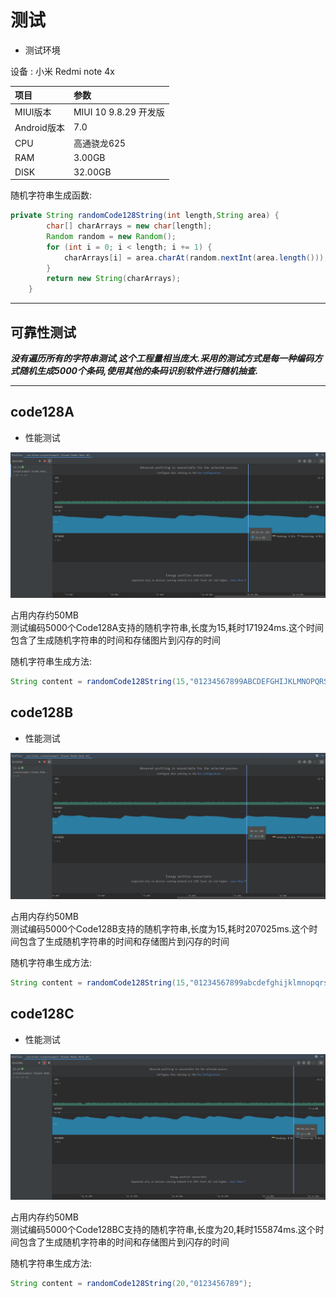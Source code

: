# 测试  

* 测试环境  

设备 : 小米 Redmi note 4x  

项目|参数
:-|:-
MIUI版本|MIUI 10 9.8.29 开发版
Android版本|7.0
CPU|高通骁龙625
RAM|3.00GB
DISK|32.00GB

随机字符串生成函数:
```java
private String randomCode128String(int length,String area) {
        char[] charArrays = new char[length];
        Random random = new Random();
        for (int i = 0; i < length; i += 1) {
            charArrays[i] = area.charAt(random.nextInt(area.length()));
        }
        return new String(charArrays);
    }
```

---

##  可靠性测试  
***没有遍历所有的字符串测试,这个工程量相当庞大.采用的测试方式是每一种编码方式随机生成5000个条码,使用其他的条码识别软件进行随机抽查.***  

---

## code128A  
* 性能测试  

![code128A test](../img/code128a_total_5000_length_15.png)  

占用内存约50MB  
测试编码5000个Code128A支持的随机字符串,长度为15,耗时171924ms.这个时间包含了生成随机字符串的时间和存储图片到闪存的时间  

随机字符串生成方法:  
```java
String content = randomCode128String(15,"01234567899ABCDEFGHIJKLMNOPQRSTUVWXYZ!\"#$%&'()*+,-./:;<=>?@[\\]^_");
```

## code128B  
* 性能测试  

![code128A test](../img/code128b_total_5000_length_15.png)  

占用内存约50MB  
测试编码5000个Code128B支持的随机字符串,长度为15,耗时207025ms.这个时间包含了生成随机字符串的时间和存储图片到闪存的时间  

随机字符串生成方法:  
```java
String content = randomCode128String(15,"01234567899abcdefghijklmnopqrstuvwxyzABCDEFGHIJKLMNOPQRSTUVWXYZ!\"#$%&'()*+,-./:;<=>?@[\\]^_`{|}~");
```

## code128C  
* 性能测试  

![code128A test](../img/code128c_total_5000_length_20.png)  

占用内存约50MB  
测试编码5000个Code128BC支持的随机字符串,长度为20,耗时155874ms.这个时间包含了生成随机字符串的时间和存储图片到闪存的时间  

随机字符串生成方法:  
```java
String content = randomCode128String(20,"0123456789");
```